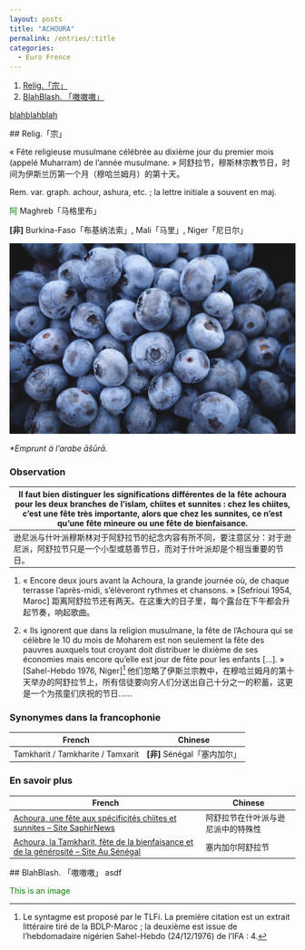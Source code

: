 ```yaml
---
layout: posts
title: "ACHOURA"
permalink: /entries/:title
categories:
  - Euro Frence
---
```


1. [Relig.「宗」](#headers)  
2. [BlahBlash. 「嗷嗷嗷」](#another)

[blahblahblah](/entries/BlahBlahBlah)

<a name="headers"/>
## Relig.「宗」

« Fête religieuse musulmane célébrée au dixième jour du premier mois (appelé Muharram) de l’année musulmane. » 阿舒拉节，穆斯林宗教节日，时间为伊斯兰历第一个月（穆哈兰姆月）的第十天。

Rem. var. graph. achour, ashura, etc. ; la lettre initiale a souvent en maj.

<span style="font-family:Hei; color:green;">阿</span> Maghreb「马格里布」

**[非]** Burkina-Faso「布基纳法索」, Mali「马里」, Niger「尼日尔」

![images](/assets/images/blueberries-690072_1280.jpg)

_*Emprunt à l’arabe āšūrā._

### Observation

| Il faut bien distinguer les significations différentes de la fête achoura pour les deux branches de l’islam, chiites et sunnites : chez les chiites, c’est une fête très importante, alors que chez les sunnites, ce n’est qu’une fête mineure ou une fête de bienfaisance. |
| --- |
| 逊尼派与什叶派穆斯林对于阿舒拉节的纪念内容有所不同，要注意区分：对于逊尼派，阿舒拉节只是一个小型或慈善节日，而对于什叶派却是个相当重要的节日。 |

1. « Encore deux jours avant la Achoura, la grande journée où, de chaque terrasse l’après-midi, s’élèveront rythmes et chansons. » [Sefrioui 1954, Maroc] 距离阿舒拉节还有两天。在这重大的日子里，每个露台在下午都会升起节奏，响起歌曲。


2. « Ils ignorent que dans la religion musulmane, la fête de l’Achoura qui se célèbre le 10 du mois de Moharem est non seulement la fête des pauvres auxquels tout croyant doit distribuer le dixième de ses économies mais encore qu’elle est jour de fête pour les enfants […]. » [Sahel-Hebdo 1976, Niger][^1]  他们忽略了伊斯兰宗教中，在穆哈兰姆月的第十天举办的阿舒拉节上，所有信徒要向穷人们分送出自己十分之一的积蓄，这更是一个为孩童们庆祝的节日……

### Synonymes dans la francophonie

| French | Chinese |
--- | ---
| Tamkharit / Tamkharite / Tamxarit | **[非]** Sénégal「塞内加尔」|

### En savoir plus

| French | Chinese |
--- | ---
| [Achoura, une fête aux spécificités chiites et sunnites – Site SaphirNews](https://www.saphirnews.com/Achoura-une-fete-aux-specificites-chiites-et-sunnites_a15759.html) | 阿舒拉节在什叶派与逊尼派中的特殊性 |
| [Achoura, la Tamkharit, fête de la bienfaisance et de la générosité – Site Au Sénégal](https://www.au-senegal.com/la-tamxarit,102.html?lang=fr) | 塞内加尔阿舒拉节 |

<a name="another"/>
## BlahBlash. 「嗷嗷嗷」
asdf


<span style="color:green">This is an image</span>



[^1]: Le syntagme est proposé par le TLFi. La première citation est un extrait littéraire tiré de la BDLP-Maroc ; la deuxième est issue de l’hebdomadaire nigérien Sahel-Hebdo (24/12/1976) de l’IFA : 4.